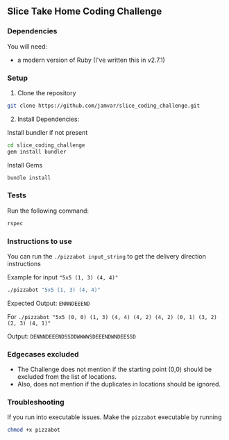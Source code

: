 ## Slice Take Home Coding Challenge

### Dependencies

You will need:

* a modern version of Ruby (I've written this in v2.7.1)

### Setup

1. Clone the repository
```bash
git clone https://github.com/jamvar/slice_coding_challenge.git
```

2. Install Dependencies:

Install bundler if not present
```bash
cd slice_coding_challenge
gem install bundler
```

Install Gems
```bash
bundle install
```

### Tests
Run the following command:
```bash
rspec
```

### Instructions to use

You can run the `./pizzabot input_string` to get the delivery direction instructions

Example for input `"5x5 (1, 3) (4, 4)"`
```bash
./pizzabot "5x5 (1, 3) (4, 4)"
```
Expected Output: `ENNNDEEEND`

For `./pizzabot "5x5 (0, 0) (1, 3) (4, 4) (4, 2) (4, 2) (0, 1) (3, 2) (2, 3) (4, 1)"`

Output: `DENNNDEEENDSSDDWWWWSDEEENDWNDEESSD`

### Edgecases excluded

- The Challenge does not mention if the starting point (0,0) should be excluded from the list of locations.
- Also, does not mention if the duplicates in locations should be ignored.

### Troubleshooting

If you run into executable issues. Make the `pizzabot` executable by running
```bash
chmod +x pizzabot
```
